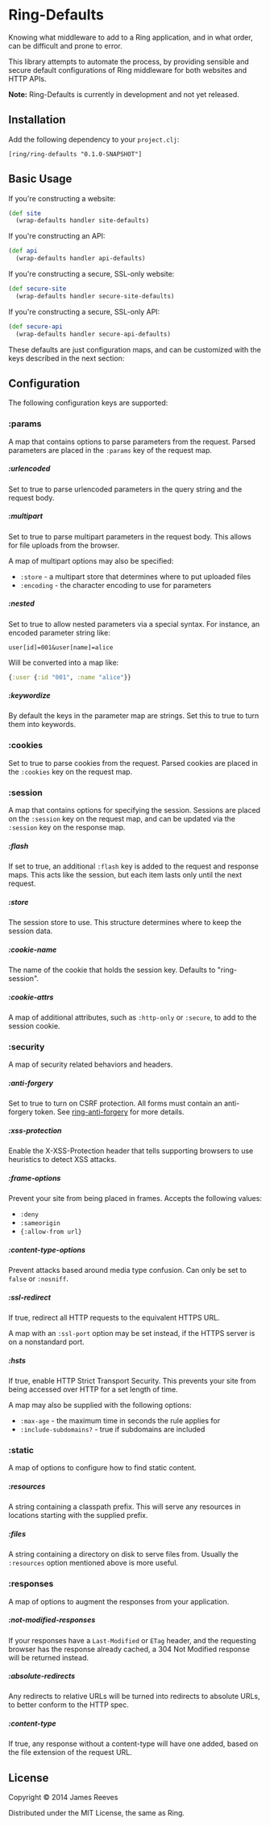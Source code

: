 # Ring-Defaults

Knowing what middleware to add to a Ring application, and in what
order, can be difficult and prone to error.

This library attempts to automate the process, by providing sensible
and secure default configurations of Ring middleware for both websites
and HTTP APIs.

**Note:** Ring-Defaults is currently in development and not yet released.

## Installation

Add the following dependency to your `project.clj`:

    [ring/ring-defaults "0.1.0-SNAPSHOT"]

## Basic Usage

If you're constructing a website:

```clojure
(def site
  (wrap-defaults handler site-defaults)
```

If you're constructing an API:

```clojure
(def api
  (wrap-defaults handler api-defaults)
```

If you're constructing a secure, SSL-only website:

```clojure
(def secure-site
  (wrap-defaults handler secure-site-defaults)
```

If you're constructing a secure, SSL-only API:

```clojure
(def secure-api
  (wrap-defaults handler secure-api-defaults)
```

These defaults are just configuration maps, and can be customized with
the keys described in the next section:

## Configuration

The following configuration keys are supported:

### :params

A map that contains options to parse parameters from the request.
Parsed parameters are placed in the `:params` key of the request map.

##### :urlencoded

Set to true to parse urlencoded parameters in the query string and the
request body.

##### :multipart

Set to true to parse multipart parameters in the request body. This
allows for file uploads from the browser.

A map of multipart options may also be specified:

- `:store`    - a multipart store that determines where to put uploaded files
- `:encoding` - the character encoding to use for parameters

##### :nested

Set to true to allow nested parameters via a special syntax. For
instance, an encoded parameter string like:

    user[id]=001&user[name]=alice

Will be converted into a map like:

```clojure
{:user {:id "001", :name "alice"}}
```

##### :keywordize

By default the keys in the parameter map are strings. Set this to true
to turn them into keywords.


### :cookies

Set to true to parse cookies from the request. Parsed cookies are
placed in the `:cookies` key on the request map.


### :session

A map that contains options for specifying the session. Sessions are
placed on the `:session` key on the request map, and can be updated
via the `:session` key on the response map.

##### :flash

If set to true, an additional `:flash` key is added to the request and
response maps. This acts like the session, but each item lasts only
until the next request.


##### :store

The session store to use. This structure determines where to keep the
session data.

##### :cookie-name

The name of the cookie that holds the session key. Defaults to "ring-session".

##### :cookie-attrs

A map of additional attributes, such as `:http-only` or `:secure`, to
add to the session cookie.


### :security

A map of security related behaviors and headers.

##### :anti-forgery

Set to true to turn on CSRF protection. All forms must contain an
anti-forgery token. See [ring-anti-forgery] for more details.

[ring-anti-forgery]: https://github.com/ring-clojure/ring-anti-forgery

##### :xss-protection

Enable the X-XSS-Protection header that tells supporting browsers to use
heuristics to detect XSS attacks.

##### :frame-options

Prevent your site from being placed in frames. Accepts the following
values:

- `:deny`
- `:sameorigin`
- `{:allow-from url}`

##### :content-type-options

Prevent attacks based around media type confusion. Can only be set to
`false` or `:nosniff`.

##### :ssl-redirect

If true, redirect all HTTP requests to the equivalent HTTPS URL.

A map with an `:ssl-port` option may be set instead, if the HTTPS
server is on a nonstandard port.

##### :hsts

If true, enable HTTP Strict Transport Security. This prevents your
site from being accessed over HTTP for a set length of time.

A map may also be supplied with the following options:

- `:max-age` - the maximum time in seconds the rule applies for
- `:include-subdomains?` - true if subdomains are included


### :static

A map of options to configure how to find static content.

##### :resources

A string containing a classpath prefix. This will serve any resources
in locations starting with the supplied prefix.


##### :files

A string containing a directory on disk to serve files from. Usually
the `:resources` option mentioned above is more useful.


### :responses

A map of options to augment the responses from your application.

##### :not-modified-responses

If your responses have a `Last-Modified` or `ETag` header, and the
requesting browser has the response already cached, a 304 Not Modified
response will be returned instead.

##### :absolute-redirects

Any redirects to relative URLs will be turned into redirects to
absolute URLs, to better conform to the HTTP spec.

##### :content-type

If true, any response without a content-type will have one added,
based on the file extension of the request URL.


## License

Copyright © 2014 James Reeves

Distributed under the MIT License, the same as Ring.
